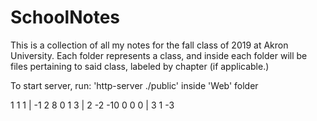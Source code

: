 # SchoolNotes
This is a collection of all my notes for the fall class of 2019 at Akron University.
Each folder represents a class, and inside each folder will be files pertaining to said class, labeled by chapter (if applicable.)

To start server, run:
    'http-server ./public'
    inside 'Web' folder


1 1 1 | -1 2 8
0 1 3 | 2 -2 -10
0 0 0 | 3 1 -3
